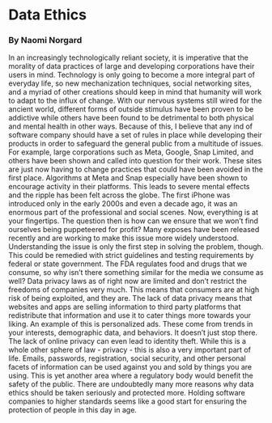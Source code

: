 # Data Ethics
### By Naomi Norgard

In an increasingly technologically reliant society, it is imperative that the morality of data practices of large and developing corporations have their users in mind. Technology is only going to become a more integral part of everyday life, so new mechanization techniques, social networking sites, and a myriad of other creations should keep in mind that humanity will work to adapt to the influx of change. With our nervous systems still wired for the ancient world, different forms of outside stimulus have been proven to be addictive while others have been found to be detrimental to both physical and mental health in other ways. Because of this, I believe that any ind of software company should have a set of rules in place while developing their products in order to safeguard the general public from a multitude of issues.
For example, large corporations such as Meta, Google, Snap Limited, and others have been shown and called into question for their work. These sites are just now having to change practices that could have been avoided in the first place. Algorithms at Meta and Snap especially have been shown to encourage activity in their platforms. This leads to severe mental effects and the ripple has been felt across the globe. The first iPhone was introduced only in the early 2000s and even a decade ago, it was an enormous part of the professional and social scenes. Now, everything is at your fingertips. The question then is how can we ensure that we won’t find ourselves being puppeteered for profit? Many exposes have been released recently and are working to make this issue more widely understood. 
Understanding the issue is only the first step in solving the problem, though. This could be remedied with strict guidelines and testing requirements by federal or state government. The FDA regulates food and drugs that we consume, so why isn’t there something similar for the media we consume as well? Data privacy laws as of right now are limited and don’t restrict the freedoms of companies very much. This means that consumers are at high risk of being exploited, and they are. The lack of data privacy means that websites and apps are selling information to third party platforms that redistribute that information and use it to cater things more towards your liking. An example of this is personalized ads. These come from trends in your interests, demographic data, and behaviors. 
It doesn’t just stop there. The lack of online privacy can even lead to identity theft. While this is a whole other sphere of law - privacy - this is also a very important part of life. Emails, passwords, registration, social security, and other personal facets of information can be used against you and sold by things you are using. This is yet another area where a regulatory body would benefit the safety of the public. 
There are undoubtedly many more reasons why data ethics should be taken seriously and protected more. Holding software companies to higher standards seems like a good start for ensuring the protection of people in this day in age.
